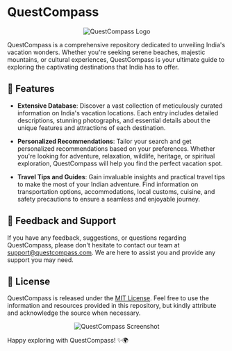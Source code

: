 # QuestCompass

<p align="center">
  <img src="https://your-image-url.com" alt="QuestCompass Logo">
</p>

QuestCompass is a comprehensive repository dedicated to unveiling India's vacation wonders. Whether you're seeking serene beaches, majestic mountains, or cultural experiences, QuestCompass is your ultimate guide to exploring the captivating destinations that India has to offer.

## 🌟 Features

- **Extensive Database**: Discover a vast collection of meticulously curated information on India's vacation locations. Each entry includes detailed descriptions, stunning photographs, and essential details about the unique features and attractions of each destination.

- **Personalized Recommendations**: Tailor your search and get personalized recommendations based on your preferences. Whether you're looking for adventure, relaxation, wildlife, heritage, or spiritual exploration, QuestCompass will help you find the perfect vacation spot.

- **Travel Tips and Guides**: Gain invaluable insights and practical travel tips to make the most of your Indian adventure. Find information on transportation options, accommodations, local customs, cuisine, and safety precautions to ensure a seamless and enjoyable journey.

## 📣 Feedback and Support

If you have any feedback, suggestions, or questions regarding QuestCompass, please don't hesitate to contact our team at [support@questcompass.com](mailto:support@questcompass.com). We are here to assist you and provide any support you may need.

## 📜 License

QuestCompass is released under the [MIT License](LICENSE). Feel free to use the information and resources provided in this repository, but kindly attribute and acknowledge the source when necessary.

<p align="center">
  <img src="https://your-image-url.com" alt="QuestCompass Screenshot">
</p>

Happy exploring with QuestCompass! ✨🌍
